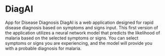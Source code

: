 # DiagAI
App for Disease Diagnosis
DiagAI is a web application designed for rapid disease diagnosis based on symptoms and signs input.
This first version of the application utilizes a neural network model that predicts the likelihood of malaria based on the selected symptoms or signs.
You can select symptoms or signs you are experiencing, and the model will provide you with a probable diagnosis for malaria.
